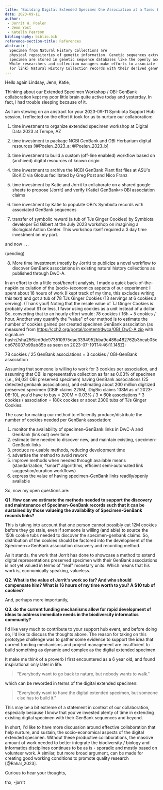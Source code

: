 ```yaml
---
title: 'Building Digital Extended Specimen One Association at a Time: What Does It Take to Extend OBI Herbarium Records with their Associated GenBank Sequences?'
date: 2023-09-11
author: 
 - Jorrit H. Poelen
 - Jenn Yost
 - Katelin Pearson
bibliography: biblio.bib
reference-section-title: References
abstract: |
  Specimen from Natural History Collections are 
  physical repositories of genetic information. Genetic sequences extracted from
  specimen are stored in genetic sequence databases like the openly accessible GenBank at NCBI, DNA DataBank of Japan, or the European Nucleotide Archive (ENA). 
  While researchers and collection managers make efforts to associate
  (or link) Natural History Collection records with their derived genetic accession records, extra work is need to make these associations explicit. We describe how a collaboration between a biodiversity informatics expert and collection managers of the Hoover/OBI Herbarium at CalPoly, San Luis Obispo, CA was forged with the aim to extend OBI specimen records to include their associated GenBank records. In addition, we quantify the costs of creating these specimen extensions, and discuss the socio-economic capacity needed to repeat this digital specimen extension process for the hundreds of millions of specimen records available globally today.  
---
```



Hello again Lindsay, Jenn, Katie,

Thinking about our Extended Specimen Workshop / OBI-GenBank collaboration kept my poor little brain quite active today and yesterday. In fact, I had trouble sleeping because of it.

As I am stewing on an abstract for your 2023-09-11 Symbiota Support Hub session, I reflected on the effort it took for us to nurture our collaboration:

1. time investment to organize extended specimen workshop at Digital Data 2023 at Tempe, AZ

2. time investment to package NCBI GenBank and OBI Herbarium digital resources [@Poelen_2023_a; @Poelen_2023_b]

3. time investment to build a custom (off-line enabled) workflow based on (archived) digital resources of known origin

4. time investment to archive the NCBI GenBank Plant flat files at ASU's BioKIC via Globus facilitated by Greg Post and Nico Franz

5. time investment by Katie and Jorrit to collaborate on a shared google sheets to propose (Jorrit) and verify (Katie) GenBank<>OBI association claims

6. time investment by Katie to populate OBI's Symbiota records with associated GenBank sequences

7. transfer of symbolic reward (a tub of TJs Ginger Cookies) by Symbiota developer Ed Gilbert at the July 2023 workshop on imagining a Biological Action Center. This workshop itself required a 3 day time investment on my part.

and now . . .

(pending) 

8. More time investment (mostly by Jorrit) to publicize a novel workflow to discover GenBank associations in existing natural history collections as published through DwC-A.

In an effort to do a little cost/benefit analysis, I made a quick back-of-the-napkin calculation of the (socio-)economics aspects of our experiment: I spent about 16 hours of work (I kept track of my time, this excludes writing this text) and got a tub of 78 TJs Ginger Cookies (13 servings at 6 cookies a serving). (Thank you!) Noting that the resale value of TJ Ginger Cookies is probably about $1 or less, I favor using cookies as a unit instead of a dollar. So, converting that to an hourly effort would: 78 cookies / 16h ~ 5 cookies / hour. Another way quantify the "value" of our method is to estimate the number of cookies gained per created specimen GenBank association (as measured from https://cch2.org/portal/content/dwca/OBI_DwC-A.zip with signature hash://sha256/cd9de973510975dac3394952bba9c486a482762b3beab05ecb678037b99ab85b as seen on 2023-07-19T14:46:11.145Z):

78 cookies / 25 GenBank associations = 3 cookies / OBI-GenBank association

Assuming that someone is willing to work for 3 cookies per association, and assuming that OBI is representative collection as far as 0.03% of specimen (i.e., 94,031 OBI preserved specimen) having GenBank associations (25 detected genbank associations), and estimating about 200 million digitized preserved specimen (GBIF claims 225M, iDigBio claims 138M as of 2023-08-10), you'd have to buy = 200M * 0.03% / 3 =  60k associations * 3 cookies / association =  180k cookies or about 2300 tubs of TJs Ginger Cookies.

The case for making our method to efficiently produce/distribute the number of cookies needed per GenBank association: 

1. monitor the availability of specimen-GenBank links in DwC-A and GenBank (link out) over time
2. estimate time needed to discover new, and maintain existing, specimen-GenBank links 
3. produce re-usable methods, reducing development time
4. advertise the method to avoid rework
5. improve methods when needed through available means (standarization, "smart" algorithms, efficient semi-automated link suggestion/curation workflows)
6. express the value of having specimen-GenBank links readily/openly available 

So, now my open questions are: 

**Q1. How can we estimate the methods needed to support the discovery and maintenance of Specimen-GenBank records such that it can be sustained by those valueing the availability of Specimen-GenBank records links?**

This is taking into account that one person cannot possibly eat 12M cookies before they go stale, even if someone is willing (and able) to source the 150k cookie tubs needed to discover the specimen-genbank claims. So, distribution of the cookies should be factored into the development of the Specimen<>GenBank association discovery and recording method.

As it stands, the work that Jorrit has done to showcase a method to extend digital representations preserved specimen with their GenBank associations is not yet valued in terms of "real" monetary units. Which means that his work is, economically speaking, valueless. 

**Q2. What is the value of Jorrit's work so far? And who should compensate him? What is 16 hours of my time worth to you? A $10 tub of cookies?**

 And, perhaps more importantly, 

**Q3. do the current funding mechanisms allow for rapid development of ideas to address immediate needs in the biodiversity informatics community?**

I'd like very much to contribute to your support hub event, and before doing so, I'd like to discuss the thoughts above. The reason for taking on this prototype challenge was to gather some evidence to support the idea that current funding mechanisms and project management are insufficient to build something as dynamic and complex as the digital extended specimen. 

It make me think of a proverb I first encountered as a 6 year old, and found inspirational only later in life:

> "Everybody want to go back to nature, but nobody wants to walk."

which can be reworded in terms of the digital extended specimen:

> "Everybody want to have the digital extended specimen, but someone else has to build it."

This may be a bit extreme of a statement in context of our collaboration, especially because I know that you've invested plenty of time in extending existing digital specimen with their GenBank sequences and beyond.

In short, I'd like to have more discussion around effective collaboration that help nurture, and sustain, the socio-economical aspects of the digital extended specimen. Without these productive collaborations, the massive amount of work needed to better integrate the biodiversity / biology and informatics disciplines continues to be as is - sporadic and mostly based on volunteer work. A similar, but more broad argument, can be made for creating good working conditions to promote quality research [@Rahal_2023]. 

Curious to hear your thoughts,

thx,
-jorrit
